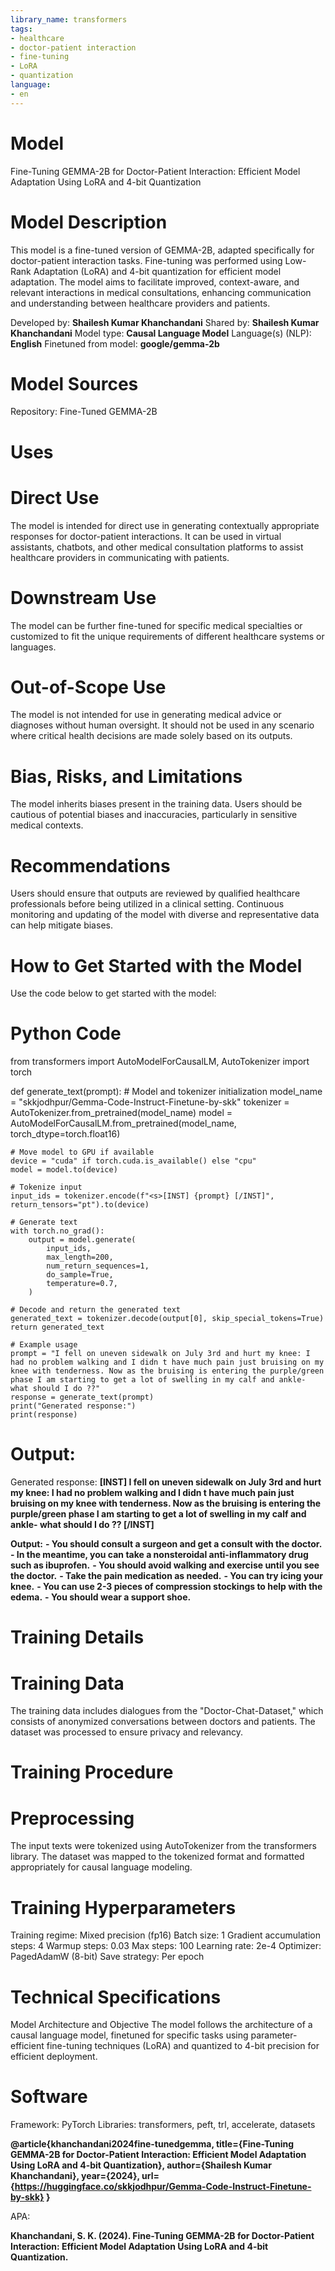 ```yaml
---
library_name: transformers
tags:
- healthcare
- doctor-patient interaction
- fine-tuning
- LoRA
- quantization
language:
- en
---
```



# Model

Fine-Tuning GEMMA-2B for Doctor-Patient Interaction: Efficient Model Adaptation Using LoRA and 4-bit Quantization

# Model Description
This model is a fine-tuned version of GEMMA-2B, adapted specifically for doctor-patient interaction tasks. Fine-tuning was performed using Low-Rank Adaptation (LoRA) and 4-bit quantization for efficient model adaptation. The model aims to facilitate improved, context-aware, and relevant interactions in medical consultations, enhancing communication and understanding between healthcare providers and patients.

Developed by: **Shailesh Kumar Khanchandani**
Shared by: **Shailesh Kumar Khanchandani**
Model type: **Causal Language Model**
Language(s) (NLP): **English**
Finetuned from model: **google/gemma-2b**

# Model Sources
Repository: Fine-Tuned GEMMA-2B

# Uses
# Direct Use
The model is intended for direct use in generating contextually appropriate responses for doctor-patient interactions. It can be used in virtual assistants, chatbots, and other medical consultation platforms to assist healthcare providers in communicating with patients.

# Downstream Use
The model can be further fine-tuned for specific medical specialties or customized to fit the unique requirements of different healthcare systems or languages.

# Out-of-Scope Use
The model is not intended for use in generating medical advice or diagnoses without human oversight. It should not be used in any scenario where critical health decisions are made solely based on its outputs.

# Bias, Risks, and Limitations
The model inherits biases present in the training data. Users should be cautious of potential biases and inaccuracies, particularly in sensitive medical contexts.

# Recommendations
Users should ensure that outputs are reviewed by qualified healthcare professionals before being utilized in a clinical setting. Continuous monitoring and updating of the model with diverse and representative data can help mitigate biases.


# How to Get Started with the Model

Use the code below to get started with the model:

# Python Code

from transformers import AutoModelForCausalLM, AutoTokenizer
import torch

def generate_text(prompt):
    # Model and tokenizer initialization
    model_name = "skkjodhpur/Gemma-Code-Instruct-Finetune-by-skk"
    tokenizer = AutoTokenizer.from_pretrained(model_name)
    model = AutoModelForCausalLM.from_pretrained(model_name, torch_dtype=torch.float16)

    # Move model to GPU if available
    device = "cuda" if torch.cuda.is_available() else "cpu"
    model = model.to(device)

    # Tokenize input
    input_ids = tokenizer.encode(f"<s>[INST] {prompt} [/INST]", return_tensors="pt").to(device)

    # Generate text
    with torch.no_grad():
        output = model.generate(
            input_ids,
            max_length=200,
            num_return_sequences=1,
            do_sample=True,
            temperature=0.7,
        )

    # Decode and return the generated text
    generated_text = tokenizer.decode(output[0], skip_special_tokens=True)
    return generated_text

    # Example usage
    prompt = "I fell on uneven sidewalk on July 3rd and hurt my knee: I had no problem walking and I didn t have much pain just bruising on my knee with tenderness. Now as the bruising is entering the purple/green phase I am starting to get a lot of swelling in my calf and ankle- what should I do ??"
    response = generate_text(prompt)
    print("Generated response:")
    print(response)

# Output:
Generated response:
**[INST] I fell on uneven sidewalk on July 3rd and hurt my knee: I had no problem walking and I didn t have much pain just bruising on my knee with tenderness. Now as the bruising is entering the purple/green phase I am starting to get a lot of swelling in my calf and ankle- what should I do ?? [/INST]**

**Output:**
**- You should consult a surgeon and get a consult with the doctor.**
**- In the meantime, you can take a nonsteroidal anti-inflammatory drug such as ibuprofen.**
**- You should avoid walking and exercise until you see the doctor.**
**- Take the pain medication as needed.**
**- You can try icing your knee.**
**- You can use 2-3 pieces of compression stockings to help with the edema.**
**- You should wear a support shoe.**

# Training Details
# Training Data
The training data includes dialogues from the "Doctor-Chat-Dataset," which consists of anonymized conversations between doctors and patients. The dataset was processed to ensure privacy and relevancy.

# Training Procedure
# Preprocessing
The input texts were tokenized using AutoTokenizer from the transformers library. The dataset was mapped to the tokenized format and formatted appropriately for causal language modeling.

# Training Hyperparameters
Training regime: Mixed precision (fp16)
Batch size: 1
Gradient accumulation steps: 4
Warmup steps: 0.03
Max steps: 100
Learning rate: 2e-4
Optimizer: PagedAdamW (8-bit)
Save strategy: Per epoch

# Technical Specifications
Model Architecture and Objective
The model follows the architecture of a causal language model, finetuned for specific tasks using parameter-efficient fine-tuning techniques (LoRA) and quantized to 4-bit precision for efficient deployment.

# Software
Framework: PyTorch
Libraries: transformers, peft, trl, accelerate, datasets

**@article{khanchandani2024fine-tunedgemma,
  title={Fine-Tuning GEMMA-2B for Doctor-Patient Interaction: Efficient Model Adaptation Using LoRA and 4-bit Quantization},
  author={Shailesh Kumar Khanchandani},
  year={2024},
  url={https://huggingface.co/skkjodhpur/Gemma-Code-Instruct-Finetune-by-skk}
}**

APA:

**Khanchandani, S. K. (2024). Fine-Tuning GEMMA-2B for Doctor-Patient Interaction: Efficient Model Adaptation Using LoRA and 4-bit Quantization.**


